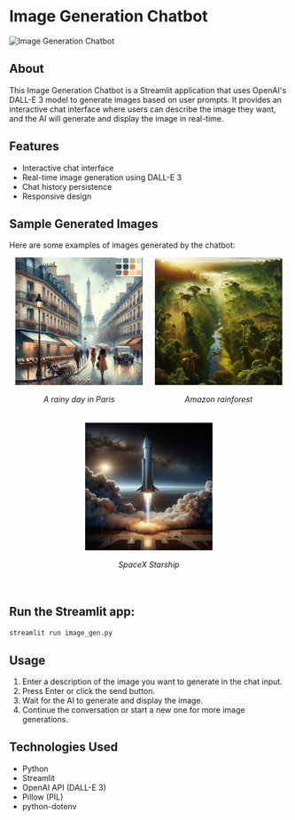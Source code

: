 # Image Generation Chatbot

![Image Generation Chatbot](Images/chatbot_interface.png)

## About

This Image Generation Chatbot is a Streamlit application that uses OpenAI's DALL-E 3 model to generate images based on user prompts. It provides an interactive chat interface where users can describe the image they want, and the AI will generate and display the image in real-time.

## Features

- Interactive chat interface
- Real-time image generation using DALL-E 3
- Chat history persistence
- Responsive design

## Sample Generated Images

Here are some examples of images generated by the chatbot:

<div style="display: flex; justify-content: space-around; flex-wrap: wrap;">
  <div style="width: 250px; text-align: center; margin-bottom: 20px;">
    <img src="Images/raining_paris.jpg" alt="Rainy Day in Paris" width="230px">
    <p><em>A rainy day in Paris</em></p>
  </div>
  <div style="width: 250px; text-align: center; margin-bottom: 20px;">
    <img src="Images/amazon_rainforest.jpg" alt="Amazon Rainforest" width="230px">
    <p><em>Amazon rainforest</em></p>
  </div>
  <div style="width: 250px; text-align: center; margin-bottom: 20px;">
    <img src="Images/spacex_starship.jpg" alt="SpaceX Starship" width="230px">
    <p><em>SpaceX Starship</em></p>
  </div>
</div>


## Run the Streamlit app:
   ```
   streamlit run image_gen.py
   ```

## Usage

1. Enter a description of the image you want to generate in the chat input.
2. Press Enter or click the send button.
3. Wait for the AI to generate and display the image.
4. Continue the conversation or start a new one for more image generations.

## Technologies Used

- Python
- Streamlit
- OpenAI API (DALL-E 3)
- Pillow (PIL)
- python-dotenv
